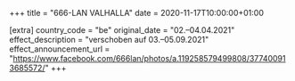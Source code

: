 +++
title = "666-LAN VALHALLA"
date = 2020-11-17T10:00:00+01:00

[extra]
country_code = "be"
original_date = "02.–04.04.2021"
effect_description = "verschoben auf 03.–05.09.2021"
effect_announcement_url = "https://www.facebook.com/666lan/photos/a.119258579499808/377400913685572/"
+++
